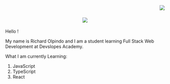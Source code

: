 <img align="right" src="https://visitor-badge.laobi.icu/badge?page_id=djricky808.djricky808"/>

<h1 align="center">
  <a href="https://git/io/typing-svg">
    <img src="https://readme-typing-svg.herokuapp.com/?font=Staatliches&background=FFC96F&color=050C9C&size=64&center=true&vCenter=true&width=500&height=70&duration=4000&lines=Hi+There!+👋🏽;+I'm+Richard+Olpindo!;+I'm+a+Developer." />
  </a>
</h1>



Hello !

My name is Richard Olpindo and I am a student learning Full Stack Web Development at Devslopes Academy.

What I am currently Learning:
1. JavaScript
2. TypeScript
3. React

